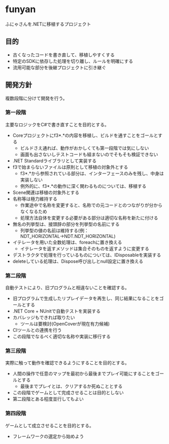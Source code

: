# funyan

ふにゃさんを.NETに移植するプロジェクト

## 目的

- 古くなったコードを書き直して、移植しやすくする
- 特定のSDKに依存した処理を切り離し、ルールを明確にする
- 流用可能な部分を後継プロジェクトに引き継ぐ

## 開発方針

複数段階に分けて開発を行う。

### 第一段階

主要なロジックをC#で書き直すことを目的とする。

- Coreプロジェクトにf3\*.\*の内容を移植し、ビルドを通すことをゴールとする
    - ビルドさえ通れば、動作がおかしくても第一段階では気にしない
    - 画面も出さないしテストコードも組まないのでそもそも検証できない
- .NET Standardライブラリとして実装する
- f3で始まらないファイルは原則として移植の対象外とする
    - f3\*.\*から参照されている部分は、インターフェースのみを残し、中身は実装しない
    - 例外的に、f3\*.\*の動作に深く関わるものについては、移植する
- Scene関連は移植の対象外とする
- 名称等は極力維持する
    - 作業途中で名称を変更すると、名称での元コードとのつながりが分からなくなるため
    - 処理方法自体を変更する必要がある部分は適切な名称を新たに付ける
- 無名の列挙型は、接頭辞の部分を列挙型の名前にする
    - 列挙型の値の名前は維持する(例：NDT_HORIZONTAL→NDT.NDT_HORIZONTAL)
- イテレータを用いた全数処理は、foreachに置き換える
    - イテレータを返すメソッドは集合そのものを返すように変更する
- デストラクタで処理を行っているものについては、IDisposableを実装する
- deleteしている処理は、Dispose呼び出しとnull設定に置き換える

### 第二段階

自動テストにより、旧プログラムと相違ないことを確認する。

- 旧プログラムで生成したリプレイデータを再生し、同じ結果になることをゴールとする
- .NET Core + NUnitで自動テストを実装する
- カバレッジもできれば取りたい
    - ツールは要検討(OpenCoverが現在有力候補)
- CIツールとの連携を行う
- この段階でなるべく適切な名称や実装に移行する

### 第三段階

実際に触って動作を確認できるようにすることを目的とする。

- 人間の操作で任意のマップを最初から最後までプレイ可能にすることをゴールとする
    - 最後までプレイとは、クリアするか死ぬこととする
- この段階でゲームとして完成させることは目的としない
- 第二段階とある程度並行してもよい

### 第四段階

ゲームとして成立させることを目的とする。

- フレームワークの選定から始めよう
